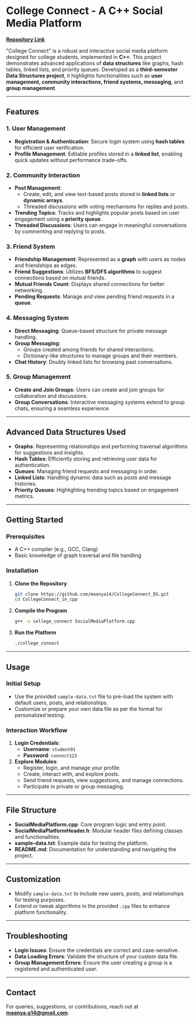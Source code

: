 # College Connect - A C++ Social Media Platform

**[Repository Link](https://github.com/maanya14/CollegeConnect_DS.git)**

"College Connect" is a robust and interactive social media platform designed for college students, implemented in **C++**. This project demonstrates advanced applications of **data structures** like graphs, hash tables, linked lists, and priority queues. Developed as a **third-semester Data Structures project**, it highlights functionalities such as **user management, community interactions, friend systems, messaging**, and **group management**.

---

## Features

### 1. User Management
- **Registration & Authentication**: Secure login system using **hash tables** for efficient user verification.
- **Profile Management**: Editable profiles stored in a **linked list**, enabling quick updates without performance trade-offs.

### 2. Community Interaction
- **Post Management**: 
  - Create, edit, and view text-based posts stored in **linked lists** or **dynamic arrays**.
  - Threaded discussions with voting mechanisms for replies and posts.
- **Trending Topics**: Tracks and highlights popular posts based on user engagement using a **priority queue**.
- **Threaded Discussions**: Users can engage in meaningful conversations by commenting and replying to posts.

### 3. Friend System
- **Friendship Management**: Represented as a **graph** with users as nodes and friendships as edges.
- **Friend Suggestions**: Utilizes **BFS/DFS algorithms** to suggest connections based on mutual friends.
- **Mutual Friends Count**: Displays shared connections for better networking.
- **Pending Requests**: Manage and view pending friend requests in a **queue**.

### 4. Messaging System
- **Direct Messaging**: Queue-based structure for private message handling.
- **Group Messaging**:
  - Groups created among friends for shared interactions.
  - Dictionary-like structures to manage groups and their members.
- **Chat History**: Doubly linked lists for browsing past conversations.

### 5. Group Management
- **Create and Join Groups**: Users can create and join groups for collaboration and discussions.
- **Group Conversations**: Interactive messaging systems extend to group chats, ensuring a seamless experience.

---

## Advanced Data Structures Used
- **Graphs**: Representing relationships and performing traversal algorithms for suggestions and insights.
- **Hash Tables**: Efficiently storing and retrieving user data for authentication.
- **Queues**: Managing friend requests and messaging in order.
- **Linked Lists**: Handling dynamic data such as posts and message histories.
- **Priority Queues**: Highlighting trending topics based on engagement metrics.

---

## Getting Started

### Prerequisites
- A C++ compiler (e.g., GCC, Clang)
- Basic knowledge of graph traversal and file handling

### Installation
1. **Clone the Repository**  
   ```bash
   git clone https://github.com/maanya14/CollegeConnect_DS.git
   cd CollegeConnect_in_cpp
   ```

2. **Compile the Program**  
   ```bash
   g++ -o college_connect SocialMediaPlatform.cpp
   ```

3. **Run the Platform**  
   ```bash
   ./college_connect
   ```

---

## Usage

### Initial Setup
- Use the provided `sample-data.txt` file to pre-load the system with default users, posts, and relationships.
- Customize or prepare your own data file as per the format for personalized testing.

### Interaction Workflow
1. **Login Credentials**:  
   - **Username**: `student01`  
   - **Password**: `connect123`
2. **Explore Modules**:  
   - Register, login, and manage your profile.  
   - Create, interact with, and explore posts.  
   - Send friend requests, view suggestions, and manage connections.  
   - Participate in private or group messaging.

---

## File Structure
- **SocialMediaPlatform.cpp**: Core program logic and entry point.
- **SocialMediaPlatformHeader.h**: Modular header files defining classes and functionalities.
- **sample-data.txt**: Example data for testing the platform.
- **README.md**: Documentation for understanding and navigating the project.

---

## Customization
- Modify `sample-data.txt` to include new users, posts, and relationships for testing purposes.
- Extend or tweak algorithms in the provided `.cpp` files to enhance platform functionality.

---

## Troubleshooting
- **Login Issues**: Ensure the credentials are correct and case-sensitive.
- **Data Loading Errors**: Validate the structure of your custom data file.
- **Group Management Errors**: Ensure the user creating a group is a registered and authenticated user.

---

## Contact
For queries, suggestions, or contributions, reach out at **[maanya.g14@gmail.com](mailto:maanya.g14@gmail.com)**.
